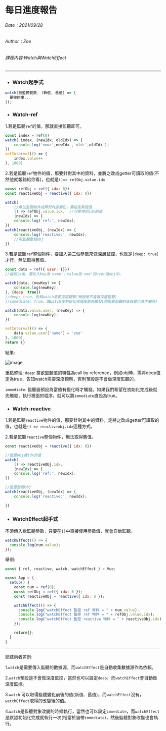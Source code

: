 # 每日進度報告

###### Date：2021/09/28

###### Author：Zoe

###### 課程內容:Watch與WatchEffect
---

- ### **Watch起手式**

```javascript
watch(被監聽變數, (新值, 舊值) => {
  要做的事...
});
```

- ### **Watch-ref**

1.若是監聽`ref`的值，那就直接監聽即可。

```javascript
const index = ref(0)
watch( index, (newIdx, oldIdx) => {
    console.log('new:',newIdx ,'old:',oldIdx );
})
setInterval(() => {
    index.value++
}, 1000)
```

2.若是監聽`ref`物件的值，那要針對其中的資料，並將之改成getter可讀取的值(不然他就報錯給你看)，也就是`()=> refObj.value.idx`

```javascript
const refObj = ref({ idx: 0})
const reactiveObj = reactive({ idx: 0})

watch(
    //無法監聽物件或陣列內部變化，需指定某個值
    () => refObj.value.idx,  //只能得到idx的值
    (newIdx) => {
    console.log('ref:', newIdx);
})
watch(reactiveObj, (newIdx) => {
    console.log('reactive:', newIdx);
    //可監聽整個obj
})
```

3.若是監聽`ref`整個物件，要加入第三個參數來做深層監控，也就是`{deep: true}`才行，無法取得舊值。

```javascript
const data = ref({ user: {}})
//當我1s後，要加入key為'name'，value為'zoe'到user這obj中。

watch(data, (newKey) => {
    console.log(newKey);
}, {deep: true}) 
//deep: true，告知watch需要深度觀察(預設是不會做深度監聽)
//immediate: true，讓watch在初始化完成後就先觸發(預設是監聽的值有變化時才觸發)

watch(data.value.user, (newKey) => {
    console.log(newKey);
})

setInterval(() => {
    data.value.user['name'] = 'zoe'
}, 1000);
return {}
```

結果:

![image](https://img.onl/qG66qp)

重點整理:
`deep`: 當欲監聽值的特性為call by reference，例如obj時，需將deep值定為true，告知watch需要深度觀察，否則預設是不會做深度監聽的。

`immediate`: 監聽器預設為當值有變化時才觸發。如果我們希望在初始化完成後就先觸發，執行裡面的程序，就可以將`immediate`直設為true。

- ### **Watch-reactive**
1.若是監聽`reactive`物件的值，那要針對其中的資料，定將之改成getter可讀取的值，也就是`() => reactiveobj.idx`這種方式。

2.若是監聽`reactive`整個物件，無法取得舊值。
```javascript
const reactiveObj = reactive({ idx: 0})

//監聽obj裡idx的值
watch(
    () => reactiveObj.idx,
    (newIdx) => {
    console.log('ref:', newIdx);
})

//監聽整個obj
watch(reactiveObj, (newIdx) => {
    console.log('reactive:', newIdx);
    
})
```

- ### **WatchEffect起手式**

不須傳入欲監聽參數，只要在`{}`中直接使用參數值，就會自動監聽。

```javascript
watchEffect(() => {
  console.log(num.value);
});
```

舉例:

```javascript
const { ref, reactive, watch, watchEffect } = Vue;

const App = {
  setup() {
    const num = ref(0);
    const refObj = ref({ idx: 0 });
    const reactiveObj = reactive({ idx: 0 });

    watchEffect(() => {
      console.log("watchEffect 監控 ref 資料 = " + num.value);
      console.log("watchEffect 監控 ref 物件 = " + refObj.value.idx);
      console.log("watchEffect 監控 reactive 物件 = " + reactiveObj.idx);
    });

    return{};
  }
}    
```
***
總結兩者差別:

1.`watch`是需要傳入監聽的數據源，而`watchEffect`是自動收集數據源作為依賴。

2.`watch`預設是不會做深度監控，當然也可以設定`deep`，而`watchEffect`會自動做深度監控。

3.`watch` 可以取得監聽變化前後的值(新值、舊值)，而`watchEffect`沒有，`watchEffect`取得的改變後的值。

4.`watch`是監聽對象改變的時候執行，當然也可以設定`immediate`，而`watchEffect`是默認初始化完成就執行一次(相當於自帶`immediate`)，然後監聽對象改變也會執行。
